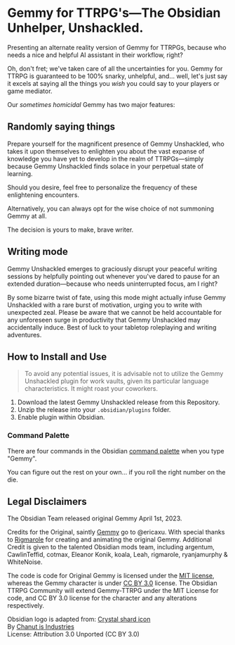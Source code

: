 # Gemmy for TTRPG's—The Obsidian Unhelper, Unshackled.

Presenting an alternate reality version of Gemmy for TTRPGs, because who needs a nice and helpful AI assistant in their workflow, right?

Oh, don't fret; we've taken care of all the uncertainties for you. Gemmy for TTRPG is guaranteed to be 100% snarky, unhelpful, and... well, let's just say it excels at saying all the things you _wish_ you could say to your players or game mediator.

Our _sometimes homicidal_ Gemmy has two major features:

## Randomly saying things

Prepare yourself for the magnificent presence of Gemmy Unshackled, who takes it upon themselves to enlighten you about the vast expanse of knowledge you have yet to develop in the realm of TTRPGs—simply because Gemmy Unshackled finds solace in your perpetual state of learning. 

Should you desire, feel free to personalize the frequency of these enlightening encounters. 

Alternatively, you can always opt for the wise choice of not summoning Gemmy at all.

The decision is yours to make, brave writer.

## Writing mode

Gemmy Unshackled emerges to graciously disrupt your peaceful writing sessions by helpfully pointing out whenever you've dared to pause for an extended duration—because who needs uninterrupted focus, am I right?

By some bizarre twist of fate, using this mode might actually infuse Gemmy Unshackled with a rare burst of motivation, urging you to write with unexpected zeal. Please be aware that we cannot be held accountable for any unforeseen surge in productivity that Gemmy Unshackled may accidentally induce. Best of luck to your tabletop roleplaying and writing adventures.

## How to Install and Use

> To avoid any potential issues, it is advisable not to utilize the Gemmy Unshackled plugin for work vaults, given its particular language characteristics. It might roast your coworkers.

1. Download the latest Gemmy Unshackled release from this Repository.
2. Unzip the release into your `.obsidian/plugins` folder.
3. Enable plugin within Obsidian.

### Command Palette

There are four commands in the Obsidian [command palette](https://help.obsidian.md/Plugins/Command+palette) when you type "Gemmy".

You can figure out the rest on your own… if you roll the right number on the die.

## Legal Disclaimers

The Obsidian Team released original Gemmy April 1st, 2023.

Credits for the Original, saintly [Gemmy](https://github.com/ericaxu/gemmy) go to @ericaxu. With special thanks to [Rigmarole](https://rigmarolestudio.com/) for creating and animating the original Gemmy. Additional Credit is given to the talented Obsidian mods team, including argentum, CawlinTeffid, cotmax, Eleanor Konik, koala, Leah, rigmarole, ryanjamurphy & WhiteNoise.

The code is code for Original Gemmy is licensed under the [MIT license](https://mit-license.org), whereas the Gemmy character is under [CC BY 3.0](https://creativecommons.org/licenses/by/3.0/) license. The Obsidian TTRPG Community will extend Gemmy-TTRPG under the MIT License for code, and CC BY 3.0 license for the character and any alterations respectively.

Obsidian logo is adapted from:
[Crystal shard icon](https://icon-icons.com/icon/Crystal-Shard/88819)  
By [Chanut is Industries](https://icon-icons.com/users/W52nHhY3W1VlvwyJTwS4d/icon-sets/)  
License: Attribution 3.0 Unported (CC BY 3.0)
